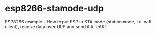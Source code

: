 # esp8266-stamode-udp
ESP8266 example - How to put ESP in STA mode (station mode, i.e. wifi client), receive data over UDP and send it to UART
